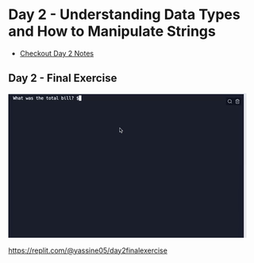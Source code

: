 # Day 2 - Understanding Data Types and How to Manipulate Strings

- [Checkout Day 2 Notes](day02_notes.md)

## Day 2 - Final Exercise
![band name generator](tip_calculator.gif)

https://replit.com/@yassine05/day2finalexercise


